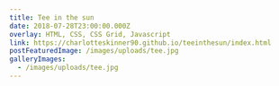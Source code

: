 ```yaml
---
title: Tee in the sun
date: 2018-07-28T23:00:00.000Z
overlay: HTML, CSS, CSS Grid, Javascript
link: https://charlotteskinner90.github.io/teeinthesun/index.html
postFeaturedImage: /images/uploads/tee.jpg
galleryImages:
  - /images/uploads/tee.jpg
---
```


